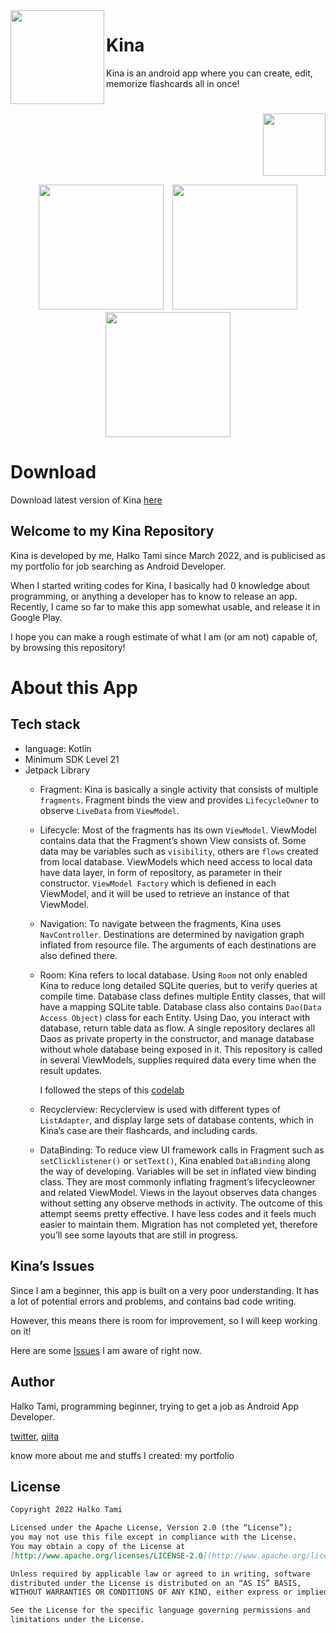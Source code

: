 




<img align ="left" width = "150"  src="https://user-images.githubusercontent.com/101169544/216797263-943b166c-7bfc-48ef-8d25-2a9d21c4f592.png"/> 
<h1 align="left">Kina</h1>
Kina is an android app where you can create, edit, memorize flashcards all in once!
<h1 align="left">  </h1>
<div align="right">

[<img src="https://user-images.githubusercontent.com/101169544/216798077-21143ef2-5281-4da0-8d13-ece63c9bdf8c.png" height="100"/>](https://play.google.com/store/apps/details?id=com.koronnu.kina)

</div>


 
[](https://play.google.com/store/apps/details?id=com.koronnu.kina)

<div align="center">
<img src="https://user-images.githubusercontent.com/101169544/216797270-c6657b6f-f92d-4620-9208-512fe3c50011.gif" width ="200">　<img src="https://user-images.githubusercontent.com/101169544/215409698-1a7a02e4-65fb-4bc3-b170-18b198c8bf21.gif" width ="200">　<img src="https://user-images.githubusercontent.com/101169544/216797286-2661c16f-0b92-46e7-a1a6-db15d79feae1.gif" width ="200">
</div>


# Download

Download latest version of Kina [here](https://github.com/HalkoTami/KiNa/releases)

## Welcome to my Kina Repository

Kina is developed by me, Halko Tami since March 2022, and is publicised as my portfolio for job searching as Android Developer.

When I started writing codes for Kina, I basically had 0 knowledge about programming, or anything a developer has to know to release an app. Recently, I came so far to make this app somewhat usable, and release it in Google Play. 

I hope you can make a rough estimate of what I am (or am not) capable of, by browsing this repository!

# About this App

## Tech stack

- language: Kotlin
- Minimum SDK Level 21
- Jetpack Library
    - Fragment: Kina is basically a single activity that consists of multiple `fragments`. Fragment binds the view and provides `LifecycleOwner` to observe `LiveData` from `ViewModel`.
    
    - Lifecycle: Most of the fragments has its own `ViewModel`. ViewModel contains data that the Fragment’s shown View consists of. Some data may be variables such as `visibility`, others  are `flows` created from local database. ViewModels which need access to local data have data layer, in form of repository, as parameter in their constructor. `ViewModel Factory` which is defiened in each ViewModel, and it will be used to retrieve an instance of that ViewModel.
    
    - Navigation: To navigate between the fragments, Kina uses `NavController`. Destinations are determined by navigation graph inflated from resource file. The arguments of each destinations are also defined there.
    
    - Room: Kina refers to local database. Using `Room` not only enabled Kina to reduce long detailed SQLite queries, but to verify queries at compile time. Database class defines multiple Entity classes, that will have a mapping SQLite table. Database class also  contains `Dao(Data Access Object)` class for each Entity. Using Dao, you interact with database, return table data as flow.
    A single repository declares all Daos as private property in the constructor, and manage database without whole database being exposed in it. This repository is called in several ViewModels, supplies required data every time when the result updates.
        
        I followed the steps of this [codelab](https://developer.android.com/codelabs/android-room-with-a-view-kotlin#0)  
        
    - Recyclerview: Recyclerview is used with different types of `ListAdapter`, and display large sets of database contents, which in Kina’s case are their flashcards, and including cards.
    
    - DataBinding: To reduce view UI framework calls in Fragment such as `setClicklistener()` or `setText()`, Kina enabled `DataBinding` along the way of developing. Variables will be set in inflated view binding class. They are most commonly inflating fragment’s lifecycleowner and related ViewModel. Views in the layout observes data changes without setting any observe methods in activity. The outcome of this attempt seems pretty effective. I have less codes and it feels much easier to maintain them. Migration has not completed yet, therefore you’ll see some layouts that are still in progress.

## Kina’s Issues

Since I am a beginner, this app is built on a very poor understanding. It has a lot of potential errors and problems, and contains bad code writing. 

However, this means there is room for improvement, so I will keep working on it!

Here are some [Issues](https://github.com/HalkoTami/Kina/issues) I am aware of right now.

## Author

Halko Tami, programming beginner, trying to get a job as Android App Developer.

[twitter](https://twitter.com/halkoAusD), [qiita](https://qiita.com/halkoAusD)

know more about me and stuffs I created: my portfolio

## License

```markdown
Copyright 2022 Halko Tami

Licensed under the Apache License, Version 2.0 (the “License”);
you may not use this file except in compliance with the License.
You may obtain a copy of the License at
[http://www.apache.org/licenses/LICENSE-2.0](http://www.apache.org/licenses/LICENSE-2.0)

Unless required by applicable law or agreed to in writing, software
distributed under the License is distributed on an “AS IS” BASIS,
WITHOUT WARRANTIES OR CONDITIONS OF ANY KIND, either express or implied.

See the License for the specific language governing permissions and
limitations under the License.
```
